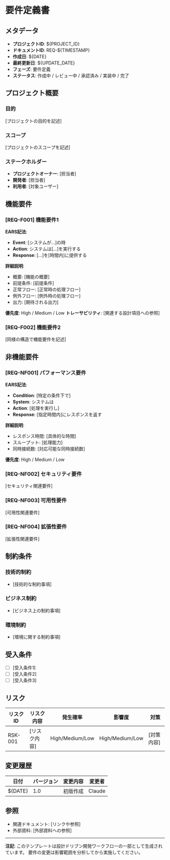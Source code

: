 # 要件定義書

## メタデータ
- **プロジェクトID**: ${PROJECT_ID}
- **ドキュメントID**: REQ-${TIMESTAMP}
- **作成日**: ${DATE}
- **最終更新日**: ${UPDATE_DATE}
- **フェーズ**: 要件定義
- **ステータス**: 作成中 / レビュー中 / 承認済み / 実装中 / 完了

## プロジェクト概要
### 目的
[プロジェクトの目的を記述]

### スコープ
[プロジェクトのスコープを記述]

### ステークホルダー
- **プロジェクトオーナー**: [担当者]
- **開発者**: [担当者]
- **利用者**: [対象ユーザー]

## 機能要件

### [REQ-F001] 機能要件1
**EARS記法**:
- **Event**: [システムが...]の時
- **Action**: システムは[...]を実行する
- **Response**: [...]を[時間内]に提供する

**詳細説明**:
- 概要: [機能の概要]
- 前提条件: [前提条件]
- 正常フロー: [正常時の処理フロー]
- 例外フロー: [例外時の処理フロー]
- 出力: [期待される出力]

**優先度**: High / Medium / Low
**トレーサビリティ**: [関連する設計項目への参照]

### [REQ-F002] 機能要件2
[同様の構造で機能要件を記述]

## 非機能要件

### [REQ-NF001] パフォーマンス要件
**EARS記法**:
- **Condition**: [特定の条件下で]
- **System**: システムは
- **Action**: [処理を実行し]
- **Response**: [指定時間内]にレスポンスを返す

**詳細説明**:
- レスポンス時間: [具体的な時間]
- スループット: [処理能力]
- 同時接続数: [対応可能な同時接続数]

**優先度**: High / Medium / Low

### [REQ-NF002] セキュリティ要件
[セキュリティ関連要件]

### [REQ-NF003] 可用性要件
[可用性関連要件]

### [REQ-NF004] 拡張性要件
[拡張性関連要件]

## 制約条件

### 技術的制約
- [技術的な制約事項]

### ビジネス制約
- [ビジネス上の制約事項]

### 環境制約
- [環境に関する制約事項]

## 受入条件
- [ ] [受入条件1]
- [ ] [受入条件2]
- [ ] [受入条件3]

## リスク
| リスクID | リスク内容 | 発生確率 | 影響度 | 対策 |
|---------|-----------|----------|-------|-----|
| RSK-001 | [リスク内容] | High/Medium/Low | High/Medium/Low | [対策内容] |

## 変更履歴
| 日付 | バージョン | 変更内容 | 変更者 |
|------|-----------|----------|-------|
| ${DATE} | 1.0 | 初版作成 | Claude |

## 参照
- 関連ドキュメント: [リンクや参照]
- 外部資料: [外部資料への参照]

---
**注記**: このテンプレートは設計ドリブン開発ワークフローの一部として生成されています。
要件の変更は影響範囲を分析してから実施してください。